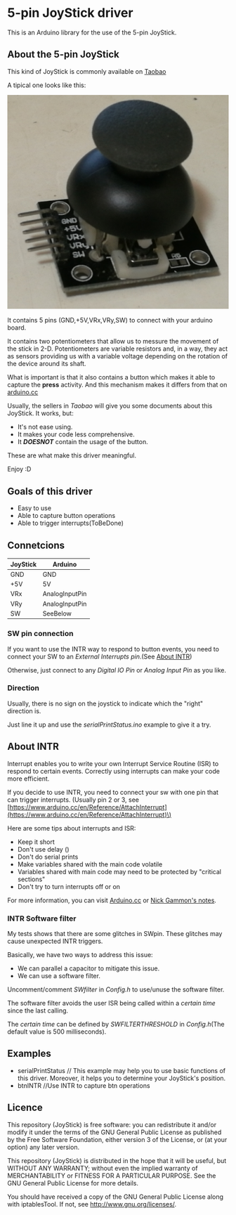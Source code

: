 # 5-pin JoyStick driver

This is an Arduino library for the use of the 5-pin JoyStick.

## About the 5-pin JoyStick

This kind of JoyStick is commonly available on [Taobao](http://www.taobao.com "http://www.taobao.com")

A tipical one looks like this:

![](https://github.com/HongweiQin/JoyStick/raw/master/JoyStick.png)

It contains 5 pins \(GND,+5V,VRx,VRy,SW\) to connect with your arduino board.

It contains two potentiometers that allow us to messure the movement of the stick in 2-D. 
Potentiometers are variable resistors and, in a way, they act as sensors providing us with a variable voltage depending on the rotation of the device around its shaft.

What is important is that it also contains a button which makes it able to capture the **press** activity. 
And this mechanism makes it differs from that on [arduino.cc](https://www.arduino.cc/en/Tutorial/JoyStick "https://www.arduino.cc/en/Tutorial/JoyStick")

Usually, the sellers in _Taobao_ will give you some documents about this JoyStick. It works, but:

* It's not ease using.
* It makes your code less comprehensive.
* It ***DOESNOT*** contain the usage of the button.

These are what make this driver meaningful.

Enjoy :D

## Goals of this driver
* Easy to use
* Able to capture button operations
* Able to trigger interrupts\(ToBeDone\)

## Connetcions

JoyStick | Arduino 
---|---
GND|GND
+5V|5V
VRx|AnalogInputPin
VRy|AnalogInputPin
SW|SeeBelow

### SW pin connection
If you want to use the INTR way to respond to button events, you need to connect your SW to an *External Interrupts pin*.\(See [About INTR](#About-INTR)\)

Otherwise, just connect to any *Digital IO Pin* or *Analog Input Pin* as you like.

### Direction
Usually, there is no sign on the joystick to indicate which the "right" direction is.

Just line it up and use the *serialPrintStatus.ino* example to give it a try.

## About INTR
Interrupt enables you to write your own Interrupt Service Routine \(ISR\) to respond to certain events. 
Correctly using interrupts can make your code more efficient.

If you decide to use INTR, you need to connect your sw with one pin that can trigger interrupts.
\(Usually pin 2 or 3, see [https://www.arduino.cc/en/Reference/AttachInterrupt](https://www.arduino.cc/en/Reference/AttachInterrupt)\)

Here are some tips about interrupts and ISR:

* Keep it short
* Don't use delay ()
* Don't do serial prints
* Make variables shared with the main code volatile
* Variables shared with main code may need to be protected by "critical sections"
* Don't try to turn interrupts off or on

For more information, you can visit [Arduino.cc](https://www.arduino.cc/en/Reference/AttachInterrupt) or [Nick Gammon's notes](http://gammon.com.au/interrupts).

### INTR Software filter

My tests shows that there are some glitches in SWpin. These glitches may cause unexpected INTR triggers.

Basically, we have two ways to address this issue:

+ We can parallel a capacitor to mitigate this issue.
+ We can use a software filter.

Uncomment/comment *SWfilter* in *Config.h* to use/unuse the software filter.

The software filter avoids the user ISR being called within a *certain time* since the last calling. 

The *certain time* can be defined by *SWFILTERTHRESHOLD* in *Config.h*\(The default value is 500 milliseconds\).

## Examples

* serialPrintStatus // This example may help you to use basic functions of this driver. Moreover, it helps you to determine your JoyStick's position.
* btnINTR //Use INTR to capture btn operations

## Licence

This repository (JoyStick) is free software: you can redistribute it and/or modify it under the terms of the GNU General Public License as published by the Free Software Foundation, either version 3 of the License, or (at your option) any later version.

This repository (JoyStick) is distributed in the hope that it will be useful, but WITHOUT ANY WARRANTY; without even the implied warranty of MERCHANTABILITY or FITNESS FOR A PARTICULAR PURPOSE. See the GNU General Public License for more details.

You should have received a copy of the GNU General Public License along with iptablesTool. If not, see http://www.gnu.org/licenses/.
